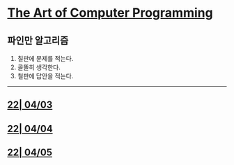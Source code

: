 
# [The Art of Computer Programming](../../README.md)

## 파인만 알고리즘

1. 칠판에 문제를 적는다.
2. 골똘히 생각한다.
3. 철판에 답안을 적는다.

---

## [22| 04/03](./learned/22_04_03/220403.md)

## [22| 04/04](./learned/22_04_04/220404.md)

## [22| 04/05](./learned/22_04_05/220405.md)